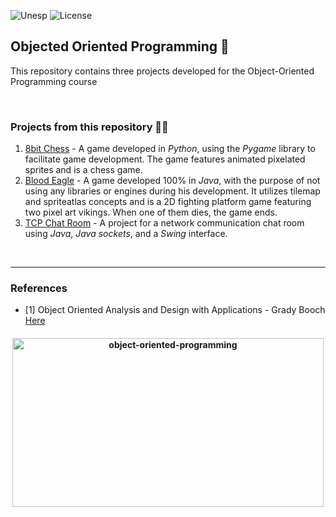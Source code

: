 ![Unesp](https://img.shields.io/badge/BCC-UNESP-Bauru.svg)
![License](https://img.shields.io/badge/Code%20License-MIT-blue.svg)

## Objected Oriented Programming :high_brightness:

This repository contains three projects developed for the Object-Oriented Programming course

<br>

### Projects from this repository :telescope::telescope:

1. [8bit Chess](8bit-chess-pygame) - A game developed in _Python_, using the _Pygame_ library to facilitate game development. The game features animated pixelated sprites and is a chess game.
2. [Blood Eagle](blood-eagle-java) - A game developed 100% in _Java_, with the purpose of not using any libraries or engines during his development. It utilizes tilemap and spriteatlas concepts and is a 2D fighting platform game featuring two pixel art vikings. When one of them dies, the game ends.
3. [TCP Chat Room](tcp-chat-room-java) - A project for a network communication chat room using _Java_, _Java sockets_, and a _Swing_ interface.

<br>

---

### References

- [1] Object Oriented Analysis and Design with Applications - Grady Booch [Here](books/object-oriented-analysis-grady-booch.pdf)

<h4 align="center" style="display:flex; flex-direction: row; justify-content: center; align-items: center">

<img src="https://socialify.git.ci/luisbernardinello/object-oriented-programming/image?font=Raleway&language=1&name=1&owner=1&pattern=Solid&theme=Auto" alt="object-oriented-programming" width="498" height="270" />

</h4>
